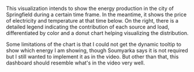This visualization intends to show the energy production in the city of Springfield
during a certain time frame. In the meantime, it shows the price of electricity and
temperature at that time below. On the right, there is a detailed legend indicating
the contribution of each source and load, differentiated by color and a donut chart
helping visualizing the distribution.

Some limitations of the chart is that I could not get the dynamic tooltip to show
which energy I am showing, though Soumyarka says it is not required but I still
wanted to implement it as in the video. But other than that, this dashboard should
resemble what's in the video very well.